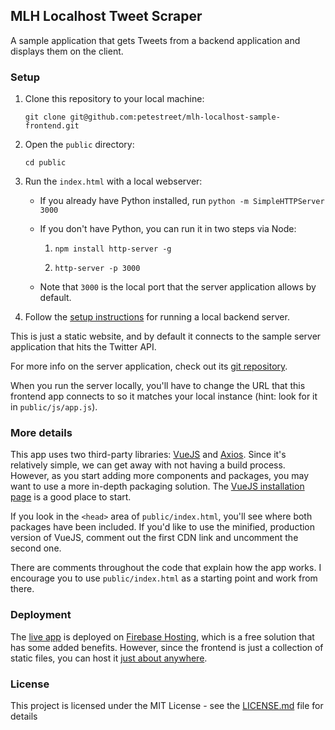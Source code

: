 ## MLH Localhost Tweet Scraper

A sample application that gets Tweets from a backend application and displays them on the client.

### Setup

1. Clone this repository to your local machine: 
    
    `git clone git@github.com:petestreet/mlh-localhost-sample-frontend.git`

2. Open the `public` directory:

    `cd public`

3. Run the `index.html` with a local webserver:

    * If you already have Python installed, run `python -m SimpleHTTPServer 3000`
    
    * If you don't have Python, you can run it in two steps via Node:
        
        1. `npm install http-server -g`
        
        2. `http-server -p 3000`
        
    * Note that `3000` is the local port that the server application allows by default.
    
4. Follow the [setup instructions](https://github.com/petestreet/mlh-localhost-sample-node#setup) for running a local backend server.

This is just a static website, and by default it connects to the sample server application that hits the Twitter API.

For more info on the server application, check out its [git repository](https://github.com/petestreet/mlh-localhost-sample-node).

When you run the server locally, you'll have to change the URL that this frontend app connects to so it matches your local instance (hint: look for it in `public/js/app.js`).

### More details

This app uses two third-party libraries: [VueJS](https://vuejs.org/) and [Axios](https://github.com/axios/axios). Since it's relatively simple, we can get away with not having a build process. However, as you start adding more components and packages, you may want to use a more in-depth packaging solution. The [VueJS installation page](https://vuejs.org/v2/guide/installation.html) is a good place to start.

If you look in the `<head>` area of `public/index.html`, you'll see where both packages have been included. If you'd like to use the minified, production version of VueJS, comment out the first CDN link and uncomment the second one.

There are comments throughout the code that explain how the app works. I encourage you to use `public/index.html` as a starting point and work from there.

### Deployment

The [live app](https://mlh-tweet-scraper.firebaseapp.com/) is deployed on [Firebase Hosting](https://firebase.google.com/products/hosting/), which is a free solution that has some added benefits. However, since the frontend is just a collection of static files, you can host it [just about anywhere](https://www.google.com/search?q=static+site+hosting).

### License

This project is licensed under the MIT License - see the [LICENSE.md](https://github.com/petestreet/mlh-localhost-sample-frontend/blob/master/LICENSE.md) file for details